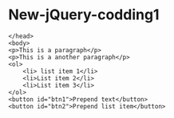 # New-jQuery-codding1
<script>
		$(document).ready(function(){
			$("#btn1").click(function(){
				$("p").prepend("<b>Prepend text</b>");
			});
			$("#btn2").click(function(){
				$("ol").prepend("<li>Prepend List Item</li>");
			});
		});
	</script>
	</head>
	<body>
    <p>This is a paragraph</p>
    <p>This is a another paragraph</p>
    <ol>
    	<li> list item 1</li>
    	<li>List item 2</li>
    	<li>List item 3</li>
    </ol>
    <button id="btn1">Prepend text</button>
    <button id="btn2">Prepend list item</button>
